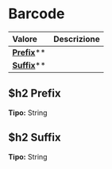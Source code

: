 # Barcode

| Valore| Descrizione |
| :--- | :--- |
| [**Prefix**](#prefix)** |  |
| [**Suffix**](#suffix)** |  |

$h2 Prefix 
-----
**Tipo:** String	 

$h2 Suffix 
-----
**Tipo:** String

